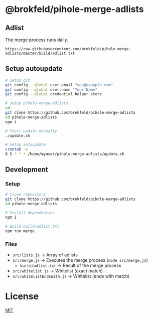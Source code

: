 # @brokfeld/pihole-merge-adlists

## Adlist

The merge process runs daily.

`https://raw.githubusercontent.com/brokfeld/pihole-merge-adlists/master/build/adlist.txt`


## Setup autoupdate

```bash
# Setup git
git config --global user.email "you@example.com"
git config --global user.name "Your Name"
git config --global credential.helper store

# Setup pihole-merge-adlists
cd
git clone https://github.com/brokfeld/pihole-merge-adlists
cd pihole-merge-adlists
npm i

# Start update manually
./update.sh

# Setup autoupdate
crontab -e
0 5 * * * /home/myuser/pihole-merge-adlists/update.sh
```

## Development

### Setup

```bash
# Clone repository
git clone https://github.com/brokfeld/pihole-merge-adlists
cd pihole-merge-adlists

# Install dependencies
npm i

# Build build/adlist.txt
npm run merge
```

### Files

* `src/lists.js` → Array of adlists
* `src/merge.js` → Executes the merge process (`node src/merge.js`)
  * `build/adlist.txt` → Result of the merge process
* `src/whitelist.js` → Whitelist (exact match)
* `src/whitelistEndsWith.js` → Whitelist (ends with match)

# License

[MIT](LICENSE)
